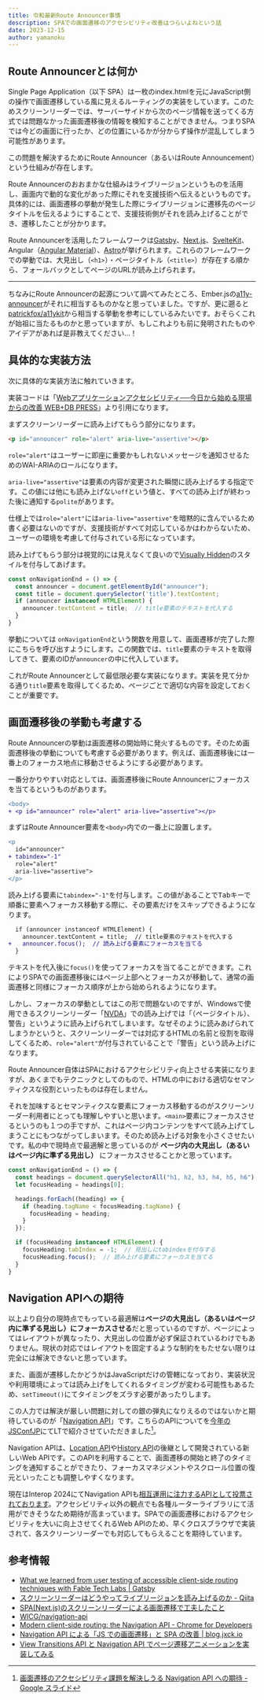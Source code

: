 ```yaml
---
title: 令和最新Route Announcer事情
description: SPAでの画面遷移のアクセシビリティ改善はつらいよねという話
date: 2023-12-15
author: yamanoku
---
```


## Route Announcerとは何か

Single Page Application（以下 SPA）は一枚のindex.htmlを元にJavaScript側の操作で画面遷移している風に見えるルーティングの実装をしています。このためスクリーンリーダーでは、サーバーサイドから次のページ情報を送ってくる方式では問題なかった画面遷移後の情報を検知することができません。つまりSPAでは今どの画面に行ったか、どの位置にいるかが分からず操作が混乱してしまう可能性があります。

この問題を解決するためにRoute Announcer（あるいはRoute Announcement）という仕組みが存在します。

Route Announcerのおおまかな仕組みはライブリージョンというものを活用し、画面内で動的な変化があった際にそれを支援技術へ伝えるというものです。具体的には、画面遷移の挙動が発生した際にライブリージョンに遷移先のページタイトルを伝えるようにすることで、支援技術側がそれを読み上げることができ、遷移したことが分かります。

Route Announcerを活用したフレームワークは[Gatsby](https://www.gatsbyjs.com/)、[Next.js](https://nextjs.org/)、[SvelteKit](https://kit.svelte.dev/)、Angular（[Angular Material](https://material.angular.io/cdk/a11y/overview#liveannouncer)）、[Astro](https://astro.build/)が挙げられます。これらのフレームワークでの挙動では、大見出し（`<h1>`）・ページタイトル（`<title>`）が存在する順から、フォールバックとしてページのURLが読み上げられます。

---

ちなみにRoute Announcerの起源について調べてみたところ、Ember.jsの[a11y-announcer](https://github.com/ember-a11y/a11y-announcer)がそれに相当するものかなと思っていました。ですが、更に遡ると[patrickfox/a11ykit](https://github.com/patrickfox/a11ykit)から相当する挙動を参考にしているみたいです。おそらくこれが始祖に当たるものかと思っていますが、もしこれよりも前に発明されたものやアイデアがあれば是非教えてください…！

## 具体的な実装方法

次に具体的な実装方法に触れていきます。

実装コードは「[Webアプリケーションアクセシビリティ──今日から始める現場からの改善 WEB+DB PRESS](https://gihyo.jp/book/2023/978-4-297-13366-5)」より引用になります。

まずスクリーンリーダーに読み上げてもらう部分になります。

<!-- prettier-ignore-start -->
```html
<p id="announcer" role="alert" aria-live="assertive"></p>
```
<!-- prettier-ignore-end -->

`role="alert"`はユーザーに即座に重要かもしれないメッセージを通知させるためのWAI-ARIAのロールになります。

`aria-live="assertive"`は要素の内容が変更された瞬間に読み上げるする指定です。この値には他にも読み上げない`off`という値と、すべての読み上げが終わった後に通知する`polite`があります。

仕様上では`role="alert"`には`aria-live="assertive"`を暗黙的に含んでいるため書く必要はないのですが、支援技術がすべて対応しているかはわからないため、ユーザーの環境を考慮して付与されている形になっています。

読み上げてもらう部分は視覚的には見えなくて良いので[Visually Hidden](https://zenn.dev/yamanoku/scraps/a6c328ccc3238c)のスタイルを付与してあげます。

<!-- prettier-ignore-start -->
```ts
const onNavigationEnd = () => {
  const announcer = document.getElementById("announcer");
  const title = document.querySelector('title').textContent;
  if (announcer instanceof HTMLElement) {
    announcer.textContent = title;  // title要素のテキストを代入する
  }
}
```
<!-- prettier-ignore-end -->

挙動については `onNavigationEnd`という関数を用意して、画面遷移が完了した際にこちらを呼び出すようにします。この関数では、`title`要素のテキストを取得してきて、要素のIDが`announcer`の中に代入しています。

これがRoute Announcerとして最低限必要な実装になります。実装を見て分かる通り`title`要素を取得してくるため、ページごとで適切な内容を設定しておくことが重要です。

## 画面遷移後の挙動も考慮する

Route Announcerの挙動は画面遷移の開始時に発火するものです。そのため画面遷移後の挙動についても考慮する必要があります。例えば、画面遷移後には一番上のフォーカス地点に移動させるようにする必要があります。

一番分かりやすい対応としては、画面遷移後にRoute Announcerにフォーカスを当てるというものがあります。

<!-- prettier-ignore-start -->
```diff
<body>
+ <p id="announcer" role="alert" aria-live="assertive"></p>
```
<!-- prettier-ignore-end -->

まずはRoute Announcer要素を`<body>`内での一番上に設置します。

<!-- prettier-ignore-start -->
```diff
<p
  id="announcer"
+ tabindex="-1"
  role="alert"
  aria-live="assertive">
</p>
```
<!-- prettier-ignore-end -->

読み上げる要素に`tabindex="-1"`を付与します。この値があることで<kbd>Tab</kbd>キーで順番に要素へフォーカス移動する際に、その要素だけをスキップできるようになります。

```diff
  if (announcer instanceof HTMLElement) {
    announcer.textContent = title;  // title要素のテキストを代入する
+   announcer.focus();  // 読み上げる要素にフォーカスを当てる
  }
```

テキストを代入後に`focus()`を使ってフォーカスを当てることができます。これによりSPAでの画面遷移後にはページ上部へとフォーカスが移動して、通常の画面遷移と同様にフォーカス順序が上から始められるようになります。

しかし、フォーカスの挙動としてはこの形で問題ないのですが、Windowsで使用できるスクリーンリーダー「[NVDA](https://www.nvda.jp/)」での読み上げでは「（ページタイトル）、警告」というように読み上げられてしまいます。なぜそのように読みあげられてしまうかというと、スクリーンリーダーでは対応するHTMLの名前と役割を取得してくるため、`role="alert"`が付与されていることで「警告」という読み上げになります。

Route Announcer自体はSPAにおけるアクセシビリティ向上させる実装になりますが、あくまでもテクニックとしてのもので、HTMLの中における適切なセマンティクスな役割といったものは存在しません。

それを加味するとセマンティクスな要素にフォーカス移動するのがスクリーンリーダー利用者にとっても理解しやすいと思います。`<main>`要素にフォーカスさせるというのも１つの手ですが、これはページ内コンテンツをすべて読み上げてしまうことにもつながってしまいます。そのため読み上げる対象を小さくさせたいです。私の中で現時点で最適解と思っているのが **ページ内の大見出し（あるいはページ内に準ずる見出し）** にフォーカスさせることかと思っています。

<!-- prettier-ignore-start -->
```ts
const onNavigationEnd = () => {
  const headings = document.querySelectorAll("h1, h2, h3, h4, h5, h6");
  let focusHeading = headings[0];

  headings.forEach((heading) => {
    if (heading.tagName < focusHeading.tagName) {
      focusHeading = heading;
    }
  });

  if (focusHeading instanceof HTMLElement) {
    focusHeading.tabIndex = -1;  // 見出しにtabindexを付与する
    focusHeading.focus();  // 読み上げる要素にフォーカスを当てる
  }
}
```
<!-- prettier-ignore-end -->

## Navigation APIへの期待

以上より自分の現時点でもっている最適解は**ページの大見出し（あるいはページ内に準ずる見出し）にフォーカスさせる**だと思っているのですが、ページによってはレイアウトが異なったり、大見出しの位置が必ず保証されているわけでもありません。現状の対応ではレイアウトを固定するような制約をもたせない限りは完全には解決できないと思っています。

また、画面が遷移したかどうかはJavaScriptだけの管轄になっており、実装状況や利用環境によっては読み上げをしてくれるタイミングが変わる可能性もあるため、`setTimeout()`にてタイミングをズラす必要があったりします。

この人力では解決が厳しい問題に対しての銀の弾丸になりえるのではないかと期待しているのが「[Navigation API](https://html.spec.whatwg.org/multipage/nav-history-apis.html#navigation-api)」です。こちらのAPIについてを[今年のJSConfJP](https://jsconf.jp/2023/talk/yamanoku-1/)にてLTで紹介させていただきました[^1]。

[^1]: [画面遷移のアクセシビリティ課題を解決しうる Navigation API への期待 - Google スライド](https://docs.google.com/presentation/d/e/2PACX-1vSosGMESLA5IiR4NPz3i2u8XF_wkHsqP80pHA1a4q-Gmk9CIFkUobNc5pMvJj6Tth0PEGmoExmalOQj/pub?slide=id.g29cfbd0e8bc_2_0)

Navigation APIは、[Location API](https://developer.mozilla.org/ja/docs/Web/API/Location)や[History API](https://developer.mozilla.org/ja/docs/Web/API/History)の後継として開発されている新しいWeb APIです。このAPIを利用することで、画面遷移の開始と終了のタイミングを通知することができたり、フォーカスマネジメントやスクロール位置の復元といったことも調整しやすくなります。

現在はInterop 2024にてNavigation APIも[相互運用に注力するAPIとして投票されております](https://github.com/web-platform-tests/interop/issues/435)。アクセシビリティ以外の観点でも各種ルーターライブラリにて活用ができそうなため期待が高まっています。SPAでの画面遷移におけるアクセシビリティを大いに向上させてくれるWeb APIのため、早くクロスブラウザで実装されて、各スクリーンリーダーでも対応してもらえることを期待しています。

## 参考情報

- [What we learned from user testing of accessible client-side routing techniques with Fable Tech Labs | Gatsby](https://www.gatsbyjs.com/blog/2019-07-11-user-testing-accessible-client-routing/)
- [スクリーンリーダーはどうやってライブリージョンを読み上げるのか - Qiita](https://qiita.com/24motz/items/a992a8d3d4b65452b7eb)
- [SPA(Next.js)のスクリーンリーダーによる画面遷移で工夫したこと](https://zenn.dev/ubie_dev/articles/499d3ecff708c0)
- [WICG/navigation-api](https://github.com/wicg/navigation-api)
- [Modern client-side routing: the Navigation API - Chrome for Developers](https://developer.chrome.com/docs/web-platform/navigation-api/)
- [Navigation API による「JS での画面遷移」と SPA の改善 | blog.jxck.io](https://blog.jxck.io/entries/2022-04-22/navigation-api.html)
- [View Transitions API と Navigation API でページ遷移アニメーションを実装してみる](https://zenn.dev/yend724/articles/20230817-1bpoplim35e6eeqi)

